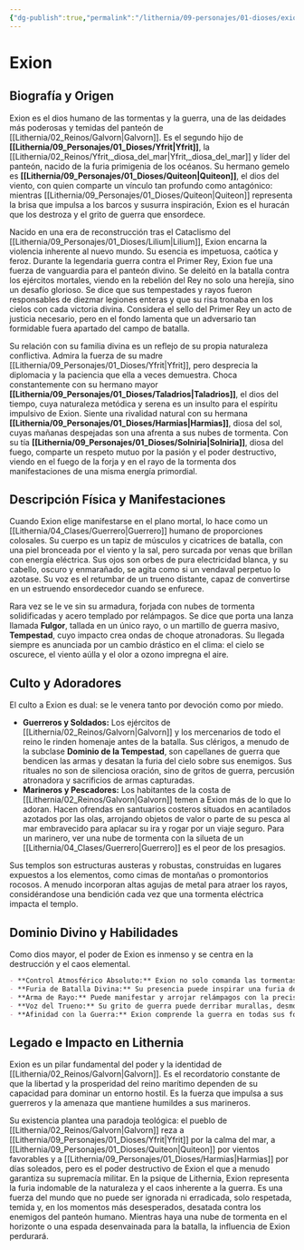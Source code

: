 ```yaml
---
{"dg-publish":true,"permalink":"/lithernia/09-personajes/01-dioses/exion/","tags":["dios","humano","Galvorn","tormenta","guerra","panteón humano"]}
---
```


# Exion

## Biografía y Origen

Exion es el dios humano de las tormentas y la guerra, una de las deidades más poderosas y temidas del panteón de [[Lithernia/02_Reinos/Galvorn\|Galvorn]]. Es el segundo hijo de **[[Lithernia/09_Personajes/01_Dioses/Yfrit\|Yfrit]]**, la [[Lithernia/02_Reinos/Yfrit,_diosa_del_mar\|Yfrit,_diosa_del_mar]] y líder del panteón, nacido de la furia primigenia de los océanos. Su hermano gemelo es **[[Lithernia/09_Personajes/01_Dioses/Quiteon\|Quiteon]]**, el dios del viento, con quien comparte un vínculo tan profundo como antagónico: mientras [[Lithernia/09_Personajes/01_Dioses/Quiteon\|Quiteon]] representa la brisa que impulsa a los barcos y susurra inspiración, Exion es el huracán que los destroza y el grito de guerra que ensordece.

Nacido en una era de reconstrucción tras el Cataclismo del [[Lithernia/09_Personajes/01_Dioses/Lilium\|Lilium]], Exion encarna la violencia inherente al nuevo mundo. Su esencia es impetuosa, caótica y feroz. Durante la legendaria guerra contra el Primer Rey, Exion fue una fuerza de vanguardia para el panteón divino. Se deleitó en la batalla contra los ejércitos mortales, viendo en la rebelión del Rey no solo una herejía, sino un desafío glorioso. Se dice que sus tempestades y rayos fueron responsables de diezmar legiones enteras y que su risa tronaba en los cielos con cada victoria divina. Considera el sello del Primer Rey un acto de justicia necesario, pero en el fondo lamenta que un adversario tan formidable fuera apartado del campo de batalla.

Su relación con su familia divina es un reflejo de su propia naturaleza conflictiva. Admira la fuerza de su madre [[Lithernia/09_Personajes/01_Dioses/Yfrit\|Yfrit]], pero desprecia la diplomacia y la paciencia que ella a veces demuestra. Choca constantemente con su hermano mayor **[[Lithernia/09_Personajes/01_Dioses/Taladrios\|Taladrios]]**, el dios del tiempo, cuya naturaleza metódica y serena es un insulto para el espíritu impulsivo de Exion. Siente una rivalidad natural con su hermana **[[Lithernia/09_Personajes/01_Dioses/Harmias\|Harmias]]**, diosa del sol, cuyas mañanas despejadas son una afrenta a sus nubes de tormenta. Con su tía **[[Lithernia/09_Personajes/01_Dioses/Solniria\|Solniria]]**, diosa del fuego, comparte un respeto mutuo por la pasión y el poder destructivo, viendo en el fuego de la forja y en el rayo de la tormenta dos manifestaciones de una misma energía primordial.

## Descripción Física y Manifestaciones

Cuando Exion elige manifestarse en el plano mortal, lo hace como un [[Lithernia/04_Clases/Guerrero\|Guerrero]] humano de proporciones colosales. Su cuerpo es un tapiz de músculos y cicatrices de batalla, con una piel bronceada por el viento y la sal, pero surcada por venas que brillan con energía eléctrica. Sus ojos son orbes de pura electricidad blanca, y su cabello, oscuro y enmarañado, se agita como si un vendaval perpetuo lo azotase. Su voz es el retumbar de un trueno distante, capaz de convertirse en un estruendo ensordecedor cuando se enfurece.

Rara vez se le ve sin su armadura, forjada con nubes de tormenta solidificadas y acero templado por relámpagos. Se dice que porta una lanza llamada **Fulgor**, tallada en un único rayo, o un martillo de guerra masivo, **Tempestad**, cuyo impacto crea ondas de choque atronadoras. Su llegada siempre es anunciada por un cambio drástico en el clima: el cielo se oscurece, el viento aúlla y el olor a ozono impregna el aire.

## Culto y Adoradores

El culto a Exion es dual: se le venera tanto por devoción como por miedo.

*   **Guerreros y Soldados:** Los ejércitos de [[Lithernia/02_Reinos/Galvorn\|Galvorn]] y los mercenarios de todo el reino le rinden homenaje antes de la batalla. Sus clérigos, a menudo de la subclase **Dominio de la Tempestad**, son capellanes de guerra que bendicen las armas y desatan la furia del cielo sobre sus enemigos. Sus rituales no son de silenciosa oración, sino de gritos de guerra, percusión atronadora y sacrificios de armas capturadas.
*   **Marineros y Pescadores:** Los habitantes de la costa de [[Lithernia/02_Reinos/Galvorn\|Galvorn]] temen a Exion más de lo que lo adoran. Hacen ofrendas en santuarios costeros situados en acantilados azotados por las olas, arrojando objetos de valor o parte de su pesca al mar embravecido para aplacar su ira y rogar por un viaje seguro. Para un marinero, ver una nube de tormenta con la silueta de un [[Lithernia/04_Clases/Guerrero\|Guerrero]] es el peor de los presagios.

Sus templos son estructuras austeras y robustas, construidas en lugares expuestos a los elementos, como cimas de montañas o promontorios rocosos. A menudo incorporan altas agujas de metal para atraer los rayos, considérandose una bendición cada vez que una tormenta eléctrica impacta el templo.

## Dominio Divino y Habilidades

Como dios mayor, el poder de Exion es inmenso y se centra en la destrucción y el caos elemental.

```markdown
- **Control Atmosférico Absoluto:** Exion no solo comanda las tormentas, él *es* la tormenta. Puede invocar huracanes, tornados, lluvias torrenciales y tormentas eléctricas de una magnitud apocalíptica.
- **Furia de Batalla Divina:** Su presencia puede inspirar una furia de batalla irrefrenable en los ejércitos, otorgándoles fuerza y resistencia sobrenaturales a cambio de abandonar toda estrategia y disciplina.
- **Arma de Rayo:** Puede manifestar y arrojar relámpagos con la precisión de un maestro arquero, capaces de desintegrar la roca o fundir el acero.
- **Voz del Trueno:** Su grito de guerra puede derribar murallas, desmoralizar a ejércitos enteros y causar un miedo paralizante en el corazón de los mortales.
- **Afinidad con la Guerra:** Exion comprende la guerra en todas sus formas. Es un estratega instintivo, aunque su naturaleza impetuosa a menudo lo lleva a preferir la carga frontal y la fuerza bruta sobre la sutileza.
```

## Legado e Impacto en Lithernia

Exion es un pilar fundamental del poder y la identidad de [[Lithernia/02_Reinos/Galvorn\|Galvorn]]. Es el recordatorio constante de que la libertad y la prosperidad del reino marítimo dependen de su capacidad para dominar un entorno hostil. Es la fuerza que impulsa a sus guerreros y la amenaza que mantiene humildes a sus marineros.

Su existencia plantea una paradoja teológica: el pueblo de [[Lithernia/02_Reinos/Galvorn\|Galvorn]] reza a [[Lithernia/09_Personajes/01_Dioses/Yfrit\|Yfrit]] por la calma del mar, a [[Lithernia/09_Personajes/01_Dioses/Quiteon\|Quiteon]] por vientos favorables y a [[Lithernia/09_Personajes/01_Dioses/Harmias\|Harmias]] por días soleados, pero es el poder destructivo de Exion el que a menudo garantiza su supremacía militar. En la psique de Lithernia, Exion representa la furia indomable de la naturaleza y el caos inherente a la guerra. Es una fuerza del mundo que no puede ser ignorada ni erradicada, solo respetada, temida y, en los momentos más desesperados, desatada contra los enemigos del panteón humano. Mientras haya una nube de tormenta en el horizonte o una espada desenvainada para la batalla, la influencia de Exion perdurará.